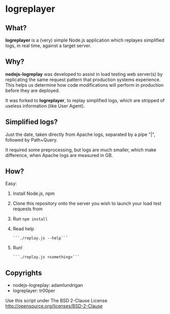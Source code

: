 # logreplayer #

## What?

__logreplayer__ is a (very) simple Node.js application which replayes simplified logs, in real time, against a target server.

## Why?

__nodejs-logreplay__ was developed to assist in load testing web server(s) by replicating the same request pattern that production systems experience.  This helps us determine how code modifications will perform in production before they are deployed.

It was forked to __logreplayer__, to replay simplified logs, which are stripped of useless information (like User Agent).

## Simplified logs?

Just the date, taken directly from Apache logs, separated by a pipe "|", followed by Path+Query.

It required some preprocessing, but logs are much smaller, which make difference, when Apache logs are measured in GB.

## How?

Easy:

1. Install Node.js, npm

2. Clone this repository onto the server you wish to launch your load test requests from

3. Run
       ```npm install``` 

4. Read help

       ```./replay.js --help```

5. Run!

       ```./replay.js <something>```

## Copyrights

* nodejs-logreplay: adamlundrigan
* logreplayer: tr00per

Use this script under The BSD 2-Clause License http://opensource.org/licenses/BSD-2-Clause
